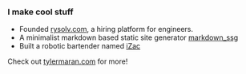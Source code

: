### I make cool stuff
- Founded [rysolv.com](https://www.rysolv.com), a hiring platform for engineers.
- A minimalist markdown based static site generator [markdown_ssg](https://github.com/rysolv/markdown_ssg)  
- Built a robotic bartender named [iZac](https://tylermaran.github.io/izac/)

Check out [tylermaran.com](https://www.tylermaran.com) for more! 
